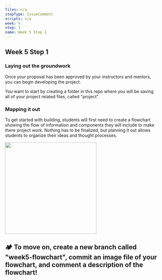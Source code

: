 ```yaml
---
files: n/a
stepType: IssueComment
scripts: n/a
week: 5
step: 1
name: Week 5 Step 1
---
```


## Week 5 Step 1

### Laying out the groundwork

Once your proposal has been approved by your instructors and mentors, you can begin developing the project.

You want to start by creating a folder in this repo where you will be saving all of your project related files, called "project".

### Mapping it out

To get started with building, students will first need to create a flowchart showing the flow of information and components they will include to make there project work. Nothing has to be finalized, but planning it out allows students to organize their ideas and thought processes.

<img src="https://github.com/natalieh235/songrecproject/raw/master/tutorial/images/flowchart.png" width=300/>

## **:camping: To move on, create a new branch called "week5-flowchart", commit an image file of your flowchart, and comment a description of the flowchart!**